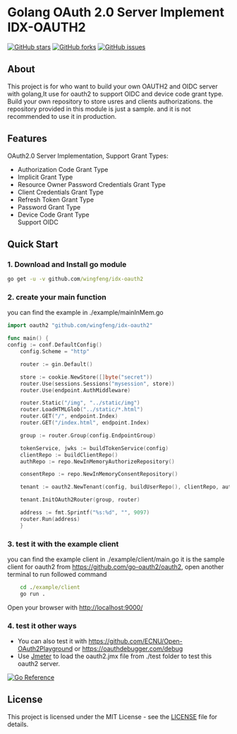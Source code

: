 # Golang OAuth 2.0 Server Implement IDX-OAUTH2

[![GitHub stars](https://img.shields.io/github/stars/wingfeng/idx-oauth2.svg)](https://github.com/wingfeng/idx-oauth2/stargazers)
[![GitHub forks](https://img.shields.io/github/forks/wingfeng/idx-oauth2.svg)](https://github.com/wingfeng/idx-oauth2/network/members)
[![GitHub issues](https://img.shields.io/github/issues/wingfeng/idx-oauth2.svg)](https://github.com/wingfeng/idx-oauth2/issues)

## About  

This project is for who want to build your own OAUTH2 and OIDC server with golang,It use for oauth2 to support OIDC and device code grant type. Build your own repository to store usres and clients authorizations. the repository provided in this module is just a sample. and it is not recommended to use it in production.  

## Features  
	
OAuth2.0 Server Implementation, Support Grant Types:  

* Authorization Code Grant Type
* Implicit Grant Type
* Resource Owner Password Credentials Grant Type
* Client Credentials Grant Type
* Refresh Token Grant Type
* Password Grant Type
* Device Code Grant Type  
Support OIDC  

## Quick Start  

### 1. Download and Install go module

```cmd
go get -u -v github.com/wingfeng/idx-oauth2
```

### 2. create your main function  

you can find the example in ./example/mainInMem.go

```go
import oauth2 "github.com/wingfeng/idx-oauth2"

func main() {
config := conf.DefaultConfig()
	config.Scheme = "http"

	router := gin.Default()

	store := cookie.NewStore([]byte("secret"))
	router.Use(sessions.Sessions("mysession", store))
	router.Use(endpoint.AuthMiddleware)

	router.Static("/img", "../static/img")
	router.LoadHTMLGlob("../static/*.html")
	router.GET("/", endpoint.Index)
	router.GET("/index.html", endpoint.Index)

	group := router.Group(config.EndpointGroup)

	tokenService, jwks := buildTokenService(config)
	clientRepo := buildClientRepo()
	authRepo := repo.NewInMemoryAuthorizeRepository()

	consentRepo := repo.NewInMemoryConsentRepository()

	tenant := oauth2.NewTenant(config, buildUserRepo(), clientRepo, authRepo, consentRepo, tokenService, jwks)

	tenant.InitOAuth2Router(group, router)

	address := fmt.Sprintf("%s:%d", "", 9097)
	router.Run(address)
	}

```

### 3. test it with the example client  

  you can find the example client in ./example/client/main.go  it is the sample client for oauth2 from <https://github.com/go-oauth2/oauth2>, open another terminal to run followed command  

```cmd
    cd ./example/client
    go run .
```  

Open your browser with <http://localhost:9000/>  

### 4. test it other ways  

* You can also test it with <https://github.com/ECNU/Open-OAuth2Playground> or <https://oauthdebugger.com/debug>  
* Use [Jmeter](https://jmeter.apache.org/) to load the oauth2.jmx file from ./test folder to test this oauth2 server.

[![Go Reference](https://pkg.go.dev/badge/github.com/wingfeng/idx-oauth2.svg)](https://pkg.go.dev/github.com/wingfeng/idx-oauth2) 

## License

This project is licensed under the MIT License - see the [LICENSE](LICENSE) file for details.
